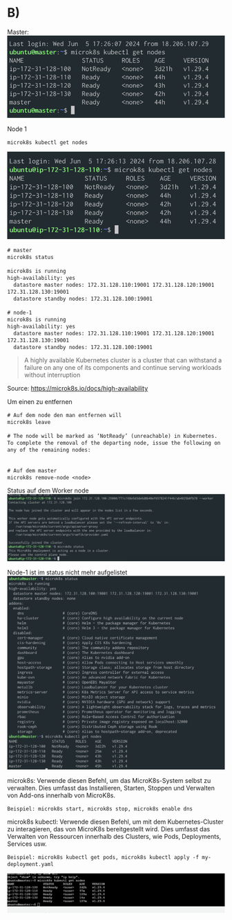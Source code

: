 # B)

Master:
![alt text](image-1.png)


Node 1
```
microk8s kubectl get nodes
```
![alt text](image-2.png)





```
# master
microk8s status

microk8s is running
high-availability: yes
  datastore master nodes: 172.31.128.110:19001 172.31.128.120:19001 172.31.128.130:19001
  datastore standby nodes: 172.31.128.100:19001

# node-1
microk8s is running
high-availability: yes
  datastore master nodes: 172.31.128.110:19001 172.31.128.120:19001 172.31.128.130:19001
  datastore standby nodes: 172.31.128.100:19001  
```

> A highly available Kubernetes cluster is a cluster that can withstand a failure on any one of its components and continue serving workloads without interruption

Source: https://microk8s.io/docs/high-availability

Um einen zu entfernen
```
# Auf dem node den man entfernen will
microk8s leave

# The node will be marked as ‘NotReady’ (unreachable) in Kubernetes. To complete the removal of the departing node, issue the following on any of the remaining nodes:


# Auf dem master
microk8s remove-node <node>
```

Status auf dem Worker node
![alt text](image-3.png)

Node-1 ist im status nicht mehr aufgelistet
![alt text](image-4.png)


microk8s: Verwende diesen Befehl, um das MicroK8s-System selbst zu verwalten. Dies umfasst das Installieren, Starten, Stoppen und Verwalten von Add-ons innerhalb von MicroK8s.

```
Beispiel: microk8s start, microk8s stop, microk8s enable dns
```

microk8s kubectl: Verwende diesen Befehl, um mit dem Kubernetes-Cluster zu interagieren, das von MicroK8s bereitgestellt wird. Dies umfasst das Verwalten von Ressourcen innerhalb des Clusters, wie Pods, Deployments, Services usw.
```
Beispiel: microk8s kubectl get pods, microk8s kubectl apply -f my-deployment.yaml
```









![alt text](image.png)